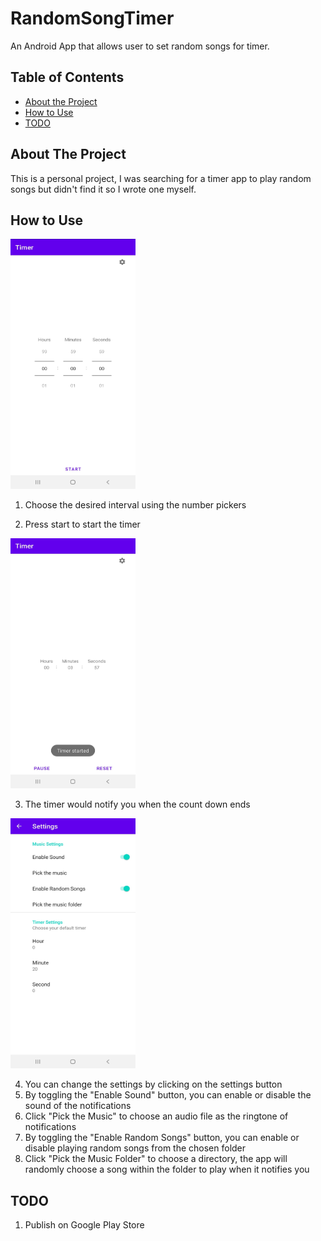 # RandomSongTimer
An Android App that allows user to set random songs for timer.

<!-- TABLE OF CONTENTS -->
## Table of Contents

* [About the Project](#about-the-project)
* [How to Use](#how-to-use)
* [TODO](#to-do)

<!-- ABOUT THE PROJECT -->
## About The Project
This is a personal project, I was searching for a timer app to 
play random songs but didn't find it so I wrote one myself.

<!-- HOW TO USE -->
## How to Use
<img src="images/MainActivity.jpg" width="200" height="400">

1) Choose the desired interval using the number pickers

2) Press start to start the timer

<img src="images/StartTimer.jpg" width="200" height="400">

3) The timer would notify you when the count down ends

<img src="images/SettingActivity.jpg" width="200" height="400">

4) You can change the settings by clicking on the settings button
5) By toggling the "Enable Sound" button, you can enable or disable the sound
of the notifications
6) Click "Pick the Music" to choose an audio file as the ringtone of notifications
7) By toggling the "Enable Random Songs" button, you can enable 
or disable playing random songs from the chosen folder
8) Click "Pick the Music Folder" to choose a directory, the app will randomly
choose a song within the folder to play when it notifies you

<!-- TODO -->
## TODO
1) Publish on Google Play Store
